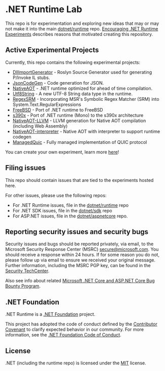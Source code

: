 # .NET Runtime Lab

This repo is for experimentation and exploring new ideas that may or may not make it into the main [dotnet/runtime](https://github.com/dotnet/runtime) repo. [Encouraging .NET Runtime Experiments](https://github.com/dotnet/runtime/issues/35609) describes reasons that motivated creating this repository.

## Active Experimental Projects

Currently, this repo contains the following experimental projects:

- [DllImportGenerator](https://github.com/dotnet/runtimelab/tree/feature/DllImportGenerator) - Roslyn Source Generator used for generating P/Invoke IL stubs.
- [JsonCodeGen](https://github.com/dotnet/runtimelab/tree/feature/JsonCodeGen) - Code generation for JSON.
- [NativeAOT](https://github.com/dotnet/runtimelab/tree/feature/NativeAOT) - .NET runtime optimized for ahead of time compilation.
- [Utf8String](https://github.com/dotnet/runtimelab/tree/feature/Utf8String) - A new UTF-8 String data type in the runtime.
- [RegexSRM](https://github.com/dotnet/runtimelab/tree/feature/regexsrm) - Incorporating MSR's Symbolic Regex Matcher (SRM) into System.Text.RegularExpressions
- [FreeBSD](https://github.com/dotnet/runtimelab/tree/feature/FreeBSD) - Port of .NET runtime to FreeBSD
- [s390x](https://github.com/dotnet/runtimelab/tree/feature/s390x) - Port of .NET runtime (Mono) to the s390x architecture
- [NativeAOT-LLVM](https://github.com/dotnet/runtimelab/tree/feature/NativeAOT-LLVM) - LLVM generation for Native AOT compilation (including Web Assembly)
- [NativeAOT-interpreter](https://github.com/dotnet/runtimelab/tree/feature/NativeAOT-interpreter) - Native AOT with interpreter to support runtime codegen
- [ManagedQuic](https://github.com/dotnet/runtimelab/tree/feature/ManagedQuic) - Fully managed implementation of QUIC protocol

You can create your own experiment, learn more [here](CreateAnExperiment.md)!

## Filing issues

This repo should contain issues that are tied to the experiments hosted here.

For other issues, please use the following repos:

- For .NET Runtime issues, file in the [dotnet/runtime](https://github.com/dotnet/runtime) repo
- For .NET SDK issues, file in the [dotnet/sdk](https://github.com/dotnet/sdk) repo
- For ASP.NET issues, file in the [dotnet/aspnetcore](https://github.com/dotnet/aspnetcore) repo.

## Reporting security issues and security bugs

Security issues and bugs should be reported privately, via email, to the Microsoft Security Response Center (MSRC) <secure@microsoft.com>. You should receive a response within 24 hours. If for some reason you do not, please follow up via email to ensure we received your original message. Further information, including the MSRC PGP key, can be found in the [Security TechCenter](https://www.microsoft.com/msrc/faqs-report-an-issue).

Also see info about related [Microsoft .NET Core and ASP.NET Core Bug Bounty Program](https://www.microsoft.com/msrc/bounty-dot-net-core).

## .NET Foundation

.NET Runtime is a [.NET Foundation](https://www.dotnetfoundation.org/projects) project.

This project has adopted the code of conduct defined by the [Contributor Covenant](http://contributor-covenant.org/) to clarify expected behavior in our community. For more information, see the [.NET Foundation Code of Conduct](http://www.dotnetfoundation.org/code-of-conduct).

## License

.NET (including the runtime repo) is licensed under the [MIT](LICENSE.TXT) license.
